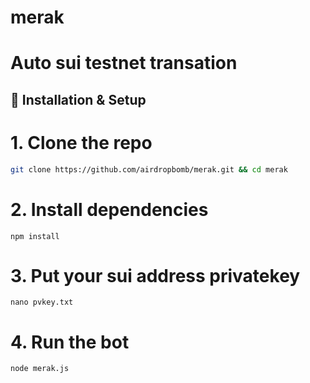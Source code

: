 # merak

# Auto sui testnet transation

## 🧠 Installation & Setup


# 1. Clone the repo
```bash
git clone https://github.com/airdropbomb/merak.git && cd merak
```
# 2. Install dependencies
```
npm install
```
# 3. Put your sui address privatekey
```
nano pvkey.txt
```
# 4. Run the bot
```
node merak.js
```
